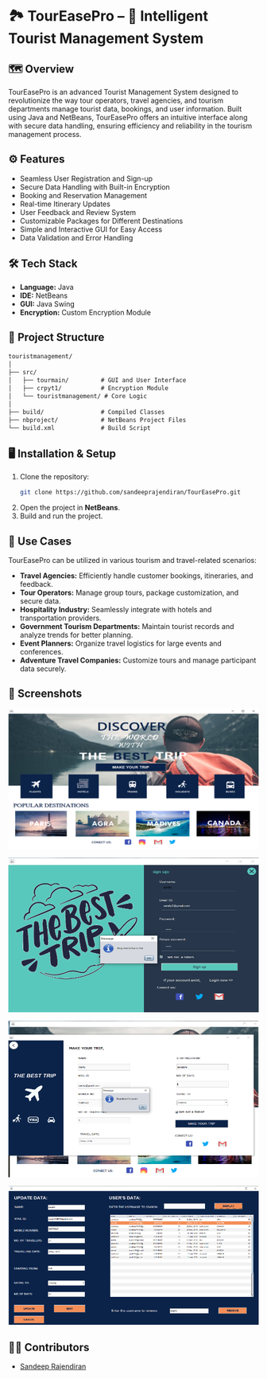 # 🏞️ TourEasePro – 🧳 Intelligent Tourist Management System

## 🗺️ Overview
TourEasePro is an advanced Tourist Management System designed to revolutionize the way tour operators, travel agencies, and tourism departments manage tourist data, bookings, and user information. Built using Java and NetBeans, TourEasePro offers an intuitive interface along with secure data handling, ensuring efficiency and reliability in the tourism management process.

## ⚙️ Features
- Seamless User Registration and Sign-up
- Secure Data Handling with Built-in Encryption
- Booking and Reservation Management
- Real-time Itinerary Updates
- User Feedback and Review System
- Customizable Packages for Different Destinations
- Simple and Interactive GUI for Easy Access
- Data Validation and Error Handling

## 🛠️ Tech Stack
- **Language:** Java
- **IDE:** NetBeans
- **GUI:** Java Swing
- **Encryption:** Custom Encryption Module

## 📂 Project Structure
```
touristmanagement/
│
├── src/
│   ├── tourmain/         # GUI and User Interface
│   ├── crpyt1/           # Encryption Module
│   └── touristmanagement/ # Core Logic
│
├── build/                # Compiled Classes
├── nbproject/            # NetBeans Project Files
└── build.xml             # Build Script
```

## 🖥️ Installation & Setup
1. Clone the repository:
   ```bash
   git clone https://github.com/sandeeprajendiran/TourEasePro.git
   ```
2. Open the project in **NetBeans**.
3. Build and run the project.

## 🚀 Use Cases
TourEasePro can be utilized in various tourism and travel-related scenarios:
- **Travel Agencies:** Efficiently handle customer bookings, itineraries, and feedback.
- **Tour Operators:** Manage group tours, package customization, and secure data.
- **Hospitality Industry:** Seamlessly integrate with hotels and transportation providers.
- **Government Tourism Departments:** Maintain tourist records and analyze trends for better planning.
- **Event Planners:** Organize travel logistics for large events and conferences.
- **Adventure Travel Companies:** Customize tours and manage participant data securely.

## 📸 Screenshots
![TourEasePro GUI](/Picture1.png)

![TourEasePro GUI](/Picture5.png)

![TourEasePro GUI](/Picture4.png)

![TourEasePro GUI](/Picture3.png)


## 👨‍💻 Contributors
- [Sandeep Rajendiran](https://github.com/sandeeprajendiran)

